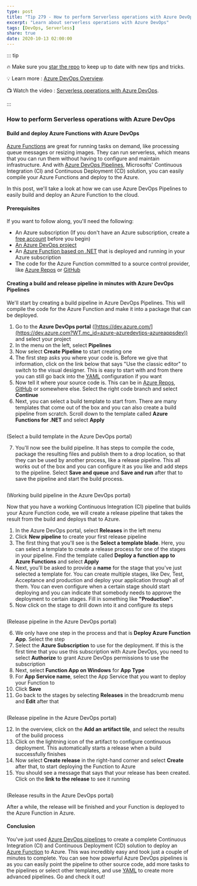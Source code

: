 ```yaml
---
type: post
title: "Tip 279 - How to perform Serverless operations with Azure DevOps"
excerpt: "Learn about serverless operations with Azure DevOps"
tags: [DevOps, Serverless]
share: true
date: 2020-10-13 02:00:00
---
```


::: tip 

:fire: Make sure you [star the repo](https://github.com/Microsoft/AzureTipsAndTricks?WT.mc_id=azure-azuredevtips-azureappsdev) to keep up to date with new tips and tricks.

:bulb: Learn more : [Azure DevOps Overview](https://azure.microsoft.com/en-us/services/devops?WT.mc_id=azure-azuredevtips-azureappsdev). 

:tv: Watch the video : [Serverless operations with Azure DevOps](https://www.youtube.com/watch?v=x39HTQxZCDc&list=PLLasX02E8BPCNCK8Thcxu-Y-XcBUbhFWC&index=33&t=2s?WT.mc_id=youtube-azuredevtips-azureappsdev).

:::

### How to perform Serverless operations with Azure DevOps

#### Build and deploy Azure Functions with Azure DevOps
[Azure Functions](https://azure.microsoft.com/services/functions?WT.mc_id=azure-azuredevtips-azureappsdev) are great for running tasks on demand, like processing queue messages or resizing images. They can run serverless, which means that you can run them without having to configure and maintain infrastructure. And with [Azure DevOps Pipelines](https://azure.microsoft.com/services/devops/pipelines?WT.mc_id=azure-azuredevtips-azureappsdev), Microsofts' Continuous Integration (CI) and Continuous Deployment (CD) solution, you can easily compile your Azure Functions and deploy to the Azure.

In this post, we'll take a look at how we can use Azure DevOps Pipelines to easily build and deploy an Azure Function to the cloud.

#### Prerequisites
If you want to follow along, you'll need the following:
* An Azure subscription (If you don't have an Azure subscription, create a [free account](https://azure.microsoft.com/free/?WT.mc_id=azure-azuredevtips-azureappsdev) before you begin)
* [An Azure DevOps project](https://docs.microsoft.com/azure/devops/organizations/projects/create-project?WT.mc_id=docs-azuredevtips-azureappsdev )
* An [Azure Function based on .NET](https://azure.microsoft.com/services/functions?WT.mc_id=azure-azuredevtips-azureappsdev) that is deployed and running in your Azure subscription
* The code for the Azure Function committed to a source control provider, like [Azure Repos](https://azure.microsoft.com/services/devops/repos?WT.mc_id=azure-azuredevtips-azureappsdev) or [GitHub](https://github.com/?WT.mc_id=github-azuredevtips-azureappsdev)

#### Creating a build and release pipeline in minutes with Azure DevOps Pipelines
We'll start by creating a build pipeline in Azure DevOps Pipelines. This will compile the code for the Azure Function and make it into a package that can be deployed.

1. Go to the **Azure DevOps portal** ([https://dev.azure.com/](https://dev.azure.com?WT.mc_id=azure-azuredevtips-azureappsdev)) and select your project
2. In the menu on the left, select **Pipelines**
3. Now select **Create Pipeline** to start creating one
4. The first step asks you where your code is. Before we give that information, click on the link below that says "Use the classic editor" to switch to the visual designer. This is easy to start with and from there you can still go back into the [YAML](https://docs.microsoft.com/azure/devops/pipelines/yaml-schema?WT.mc_id=docs-azuredevtips-azureappsdev) configuration if you want
4. Now tell it where your source code is. This can be in [Azure Repos](https://azure.microsoft.com/services/devops/repos?WT.mc_id=azure-azuredevtips-azureappsdev), [GitHub](https://github.com/?WT.mc_id=github-azuredevtips-azureappsdev) or somewhere else. Select the right code branch and select **Continue**
5. Next, you can select a build template to start from. There are many templates that come out of the box and you can also create a build pipeline from scratch. Scroll down to the template called **Azure Functions for .NET** and select **Apply**

<img :src="$withBase('/files/65selectatemplate.png')">

(Select a build template in the Azure DevOps portal)

7. You'll now see the build pipeline. It has steps to compile the code, package the resulting files and publish them to a drop location, so that they can be used by another process, like a release pipeline. This all works out of the box and you can configure it as you like and add steps to the pipeline. Select **Save and queue** and **Save and run** after that to save the pipeline and start the build process. 

<img :src="$withBase('/files/65buildpipeline.png')">

(Working build pipeline in the Azure DevOps portal)

Now that you have a working Continuous Integration (CI) pipeline that builds your Azure Function code, we will create a release pipeline that takes the result from the build and deploys that to Azure.

1. In the Azure DevOps portal, select **Releases** in the left menu
2. Click **New pipeline** to create your first release pipeline
3. The first thing that you'll see is the **Select a template blade**. Here, you can select a template to create a release process for one of the stages in your pipeline. Find the template called **Deploy a function app to Azure Functions** and select **Apply**
4. Next, you'll be asked to provide a **name** for the stage that you've just selected a template for. You can create multiple stages, like Dev, Test, Acceptance and production and deploy your application through all of them. You can even configure when a certain stage should start deploying and you can indicate that somebody needs to approve the deployment to certain stages. Fill in something like **"Production"**.
5. Now click on the stage to drill down into it and configure its steps

<img :src="$withBase('/files/65releasepipeline.png')">

(Release pipeline in the Azure DevOps portal)

6. We only have one step in the process and that is **Deploy Azure Function App**. Select the step
7. Select the **Azure Subscription** to use for the deployment. If this is the first time that you use this subscription with Azure DevOps, you need to select **Authorize** to grant Azure DevOps permissions to use the subscription
8. Next, select **Function App on Windows** for **App Type**
9. For **App Service name**, select the App Service that you want to deploy your Function to
10. Click **Save**
11. Go back to the stages by selecting **Releases** in the breadcrumb menu and **Edit** after that

<img :src="$withBase('/files/65releasepipelineoverview.png')">

(Release pipeline in the Azure DevOps portal)

12. In the overview, click on the **Add an artifact tile**, and select the results of the build process
13. Click on the lightning icon of the artifact to configure continuous deployment. This automatically starts a release when a build successfully finishes
14. Now select **Create release** in the right-hand corner and select **Create** after that, to start deploying the Function to Azure
15. You should see a message that says that your release has been created. Click on the **link to the release** to see it running

<img :src="$withBase('/files/65result.png')">

(Release results in the Azure DevOps portal)

After a while, the release will be finished and your Function is deployed to the Azure Function in Azure.

#### Conclusion
You've just used [Azure DevOps pipelines](https://azure.microsoft.com/services/devops/pipelines?WT.mc_id=azure-azuredevtips-azureappsdev) to create a complete Continuous Integration (CI) and Continuous Deployment (CD) solution to deploy an [Azure Function](https://azure.microsoft.com/services/functions?WT.mc_id=azure-azuredevtips-azureappsdev) to Azure. This was incredibly easy and took just a couple of minutes to complete. You can see how powerful Azure DevOps pipelines is as you can easily point the pipeline to other source code, add more tasks to the pipelines or select other templates, and use [YAML](https://docs.microsoft.com/azure/devops/pipelines/yaml-schema?WT.mc_id=docs-azuredevtips-azureappsdev) to create more advanced pipelines. Go and check it out!
